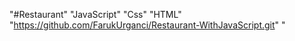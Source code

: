 "#Restaurant" 
"JavaScript"
"Css"
"HTML"
"https://github.com/FarukUrganci/Restaurant-WithJavaScript.git"
"
